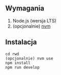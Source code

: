 ## Wymagania
1. Node.js (wersja LTS)
2. (opcjonalnie) [nvm](https://github.com/nvm-sh/nvm)

## Instalacja
```
cd rwd
(opcjonalnie) nvm use
npm install
npm run develop
```